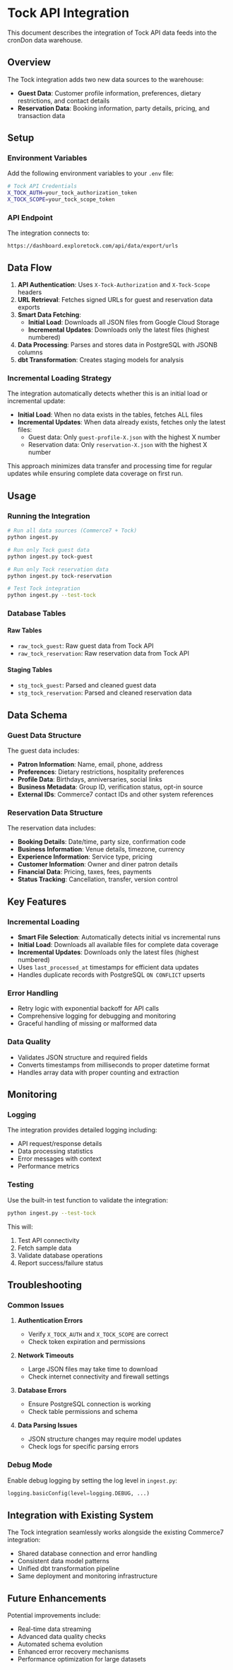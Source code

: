 # Tock API Integration

This document describes the integration of Tock API data feeds into the cronDon data warehouse.

## Overview

The Tock integration adds two new data sources to the warehouse:
- **Guest Data**: Customer profile information, preferences, dietary restrictions, and contact details
- **Reservation Data**: Booking information, party details, pricing, and transaction data

## Setup

### Environment Variables

Add the following environment variables to your `.env` file:

```bash
# Tock API Credentials
X_TOCK_AUTH=your_tock_authorization_token
X_TOCK_SCOPE=your_tock_scope_token
```

### API Endpoint

The integration connects to:
```
https://dashboard.exploretock.com/api/data/export/urls
```

## Data Flow

1. **API Authentication**: Uses `X-Tock-Authorization` and `X-Tock-Scope` headers
2. **URL Retrieval**: Fetches signed URLs for guest and reservation data exports
3. **Smart Data Fetching**: 
   - **Initial Load**: Downloads all JSON files from Google Cloud Storage
   - **Incremental Updates**: Downloads only the latest files (highest numbered)
4. **Data Processing**: Parses and stores data in PostgreSQL with JSONB columns
5. **dbt Transformation**: Creates staging models for analysis

### Incremental Loading Strategy

The integration automatically detects whether this is an initial load or incremental update:

- **Initial Load**: When no data exists in the tables, fetches ALL files
- **Incremental Updates**: When data already exists, fetches only the latest files:
  - Guest data: Only `guest-profile-X.json` with the highest X number
  - Reservation data: Only `reservation-X.json` with the highest X number

This approach minimizes data transfer and processing time for regular updates while ensuring complete data coverage on first run.

## Usage

### Running the Integration

```bash
# Run all data sources (Commerce7 + Tock)
python ingest.py

# Run only Tock guest data
python ingest.py tock-guest

# Run only Tock reservation data
python ingest.py tock-reservation

# Test Tock integration
python ingest.py --test-tock
```

### Database Tables

#### Raw Tables
- `raw_tock_guest`: Raw guest data from Tock API
- `raw_tock_reservation`: Raw reservation data from Tock API

#### Staging Tables
- `stg_tock_guest`: Parsed and cleaned guest data
- `stg_tock_reservation`: Parsed and cleaned reservation data

## Data Schema

### Guest Data Structure

The guest data includes:
- **Patron Information**: Name, email, phone, address
- **Preferences**: Dietary restrictions, hospitality preferences
- **Profile Data**: Birthdays, anniversaries, social links
- **Business Metadata**: Group ID, verification status, opt-in source
- **External IDs**: Commerce7 contact IDs and other system references

### Reservation Data Structure

The reservation data includes:
- **Booking Details**: Date/time, party size, confirmation code
- **Business Information**: Venue details, timezone, currency
- **Experience Information**: Service type, pricing
- **Customer Information**: Owner and diner patron details
- **Financial Data**: Pricing, taxes, fees, payments
- **Status Tracking**: Cancellation, transfer, version control

## Key Features

### Incremental Loading
- **Smart File Selection**: Automatically detects initial vs incremental runs
- **Initial Load**: Downloads all available files for complete data coverage
- **Incremental Updates**: Downloads only the latest files (highest numbered)
- Uses `last_processed_at` timestamps for efficient data updates
- Handles duplicate records with PostgreSQL `ON CONFLICT` upserts

### Error Handling
- Retry logic with exponential backoff for API calls
- Comprehensive logging for debugging and monitoring
- Graceful handling of missing or malformed data

### Data Quality
- Validates JSON structure and required fields
- Converts timestamps from milliseconds to proper datetime format
- Handles array data with proper counting and extraction

## Monitoring

### Logging
The integration provides detailed logging including:
- API request/response details
- Data processing statistics
- Error messages with context
- Performance metrics

### Testing
Use the built-in test function to validate the integration:
```bash
python ingest.py --test-tock
```

This will:
1. Test API connectivity
2. Fetch sample data
3. Validate database operations
4. Report success/failure status

## Troubleshooting

### Common Issues

1. **Authentication Errors**
   - Verify `X_TOCK_AUTH` and `X_TOCK_SCOPE` are correct
   - Check token expiration and permissions

2. **Network Timeouts**
   - Large JSON files may take time to download
   - Check internet connectivity and firewall settings

3. **Database Errors**
   - Ensure PostgreSQL connection is working
   - Check table permissions and schema

4. **Data Parsing Issues**
   - JSON structure changes may require model updates
   - Check logs for specific parsing errors

### Debug Mode
Enable debug logging by setting the log level in `ingest.py`:
```python
logging.basicConfig(level=logging.DEBUG, ...)
```

## Integration with Existing System

The Tock integration seamlessly works alongside the existing Commerce7 integration:
- Shared database connection and error handling
- Consistent data model patterns
- Unified dbt transformation pipeline
- Same deployment and monitoring infrastructure

## Future Enhancements

Potential improvements include:
- Real-time data streaming
- Advanced data quality checks
- Automated schema evolution
- Enhanced error recovery mechanisms
- Performance optimization for large datasets
